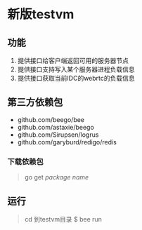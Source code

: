 # 新版testvm
## 功能
1. 提供接口给客户端返回可用的服务器节点
2. 提供接口支持写入某个服务器进程负载信息
3. 提供接口获取当前IDC的webrtc的负载信息

## 第三方依赖包
- github.com/beego/bee
- github.com/astaxie/beego
- github.com/Sirupsen/logrus
- github.com/garyburd/redigo/redis

### 下载依赖包
> go get *package name*

## 运行
> cd 到testvm目录
> $ bee run